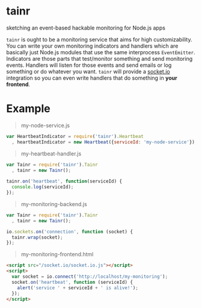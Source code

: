 tainr
=====

sketching an event-based hackable monitoring for Node.js apps

```tainr``` is ought to be a monitoring service that aims for high customizability. You can write your own monitoring indicators and handlers which are basically just Node.js modules that use the same interprocess ```EventEmitter```. Indicators are those parts that test/monitor something and send monitoring events. Handlers will listen for those events and send emails or log something or do whatever you want. ```tainr``` will provide a [socket.io](http://socket.io) integration so you can even write handlers that do something in **your frontend**.

# Example

> my-node-service.js

```js
var HeartbeatIndicator = require('tainr').Heartbeat
  , heartbeatIndicator = new Heartbeat({serviceId: 'my-node-service'}); // will periodically emit a heartbeat event
```

> my-heartbeat-handler.js

```js
var Tainr = require('tainr').Tainr
  , tainr = new Tainr();
  
tainr.on('heartbeat', function(serviceId) {
  console.log(serviceId);
});
```

> my-monitoring-backend.js

```js
var Tainr = require('tainr').Tainr
  , tainr = new Tainr();

io.sockets.on('connection', function (socket) {
  tainr.wrap(socket);
});
```

> my-monitoring-frontend.html

```html
<script src="/socket.io/socket.io.js"></script>
<script>
  var socket = io.connect('http://localhost/my-monitoring');
  socket.on('heartbeat', function (serviceId) {
    alert('service ' + serviceId + ' is alive!');
  });
</script>
```
